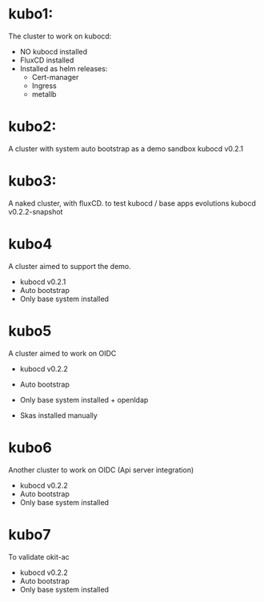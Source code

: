 

# kubo1:

The cluster to work on kubocd:
- NO kubocd installed
- FluxCD installed
- Installed as helm releases:
  - Cert-manager
  - Ingress
  - metallb

# kubo2:

A cluster with system auto bootstrap as a demo sandbox
kubocd v0.2.1

# kubo3:

A naked cluster, with fluxCD. to test kubocd / base apps evolutions
kubocd v0.2.2-snapshot

# kubo4

A cluster aimed to support the demo.
- kubocd v0.2.1
- Auto bootstrap
- Only base system installed

# kubo5

A cluster aimed to work on OIDC 
- kubocd v0.2.2
- Auto bootstrap
- Only base system installed + openldap

- Skas installed manually

# kubo6

Another cluster to work on OIDC (Api server integration)

- kubocd v0.2.2
- Auto bootstrap
- Only base system installed

# kubo7

To validate okit-ac

- kubocd v0.2.2
- Auto bootstrap
- Only base system installed

